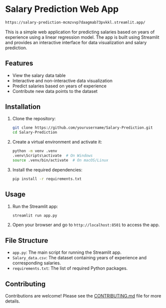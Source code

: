 # Salary Prediction Web App

```bash
https://salary-prediction-mcmzvvp7daagmab73pvkkl.streamlit.app/
```
This is a simple web application for predicting salaries based on years of experience using a linear regression model. The app is built using Streamlit and provides an interactive interface for data visualization and salary prediction.

## Features

- View the salary data table
- Interactive and non-interactive data visualization
- Predict salaries based on years of experience
- Contribute new data points to the dataset

## Installation

1. Clone the repository:
    ```bash
    git clone https://github.com/yourusername/Salary-Prediction.git
    cd Salary-Prediction
    ```

2. Create a virtual environment and activate it:
    ```bash
    python -m venv .venv
    .venv\Scripts\activate  # On Windows
    source .venv/bin/activate  # On macOS/Linux
    ```

3. Install the required dependencies:
    ```bash
    pip install -r requirements.txt
    ```

## Usage

1. Run the Streamlit app:
    ```bash
    streamlit run app.py
    ```

2. Open your browser and go to `http://localhost:8501` to access the app.

## File Structure

- `app.py`: The main script for running the Streamlit app.
- `Salary_data.csv`: The dataset containing years of experience and corresponding salaries.
- `requirements.txt`: The list of required Python packages.

## Contributing

Contributions are welcome! Please see the [CONTRIBUTING.md](CONTRIBUTING.md) file for more details.
